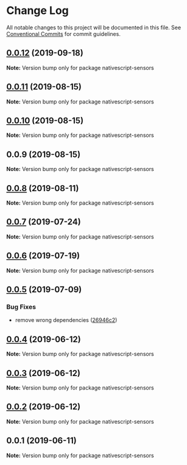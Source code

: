 # Change Log

All notable changes to this project will be documented in this file.
See [Conventional Commits](https://conventionalcommits.org) for commit guidelines.

## [0.0.12](https://github.com/Akylas/nativescript-sensors/compare/v0.0.11...v0.0.12) (2019-09-18)

**Note:** Version bump only for package nativescript-sensors





## [0.0.11](https://github.com/Akylas/nativescript-sensors/compare/v0.0.10...v0.0.11) (2019-08-15)

**Note:** Version bump only for package nativescript-sensors





## [0.0.10](https://github.com/Akylas/nativescript-sensors/compare/v0.0.9...v0.0.10) (2019-08-15)

**Note:** Version bump only for package nativescript-sensors





## 0.0.9 (2019-08-15)

**Note:** Version bump only for package nativescript-sensors





## [0.0.8](https://github.com/Akylas/nativescript-sensors/compare/v0.0.7...v0.0.8) (2019-08-11)

**Note:** Version bump only for package nativescript-sensors





## [0.0.7](https://github.com/Akylas/nativescript-sensors/compare/v0.0.6...v0.0.7) (2019-07-24)

**Note:** Version bump only for package nativescript-sensors





## [0.0.6](https://github.com/Akylas/nativescript-sensors/compare/v0.0.5...v0.0.6) (2019-07-19)

**Note:** Version bump only for package nativescript-sensors





## [0.0.5](https://github.com/Akylas/nativescript-sensors/compare/v0.0.4...v0.0.5) (2019-07-09)


### Bug Fixes

* remove wrong dependencies ([26946c2](https://github.com/Akylas/nativescript-sensors/commit/26946c2))





## [0.0.4](https://github.com/Akylas/nativescript-sensors/compare/v0.0.3...v0.0.4) (2019-06-12)

**Note:** Version bump only for package nativescript-sensors





## [0.0.3](https://github.com/Akylas/nativescript-sensors/compare/v0.0.2...v0.0.3) (2019-06-12)

**Note:** Version bump only for package nativescript-sensors





## [0.0.2](https://github.com/Akylas/nativescript-sensors/compare/v0.0.1...v0.0.2) (2019-06-12)

**Note:** Version bump only for package nativescript-sensors





## 0.0.1 (2019-06-11)

**Note:** Version bump only for package nativescript-sensors
